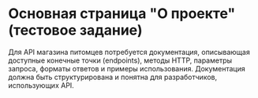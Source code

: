 # Основная страница "О проекте" (тестовое задание)

Для API магазина питомцев потребуется документация, описывающая доступные конечные точки (endpoints), методы HTTP, параметры запроса, форматы ответов и примеры использования. Документация должна быть структурирована и понятна для разработчиков, использующих API.
